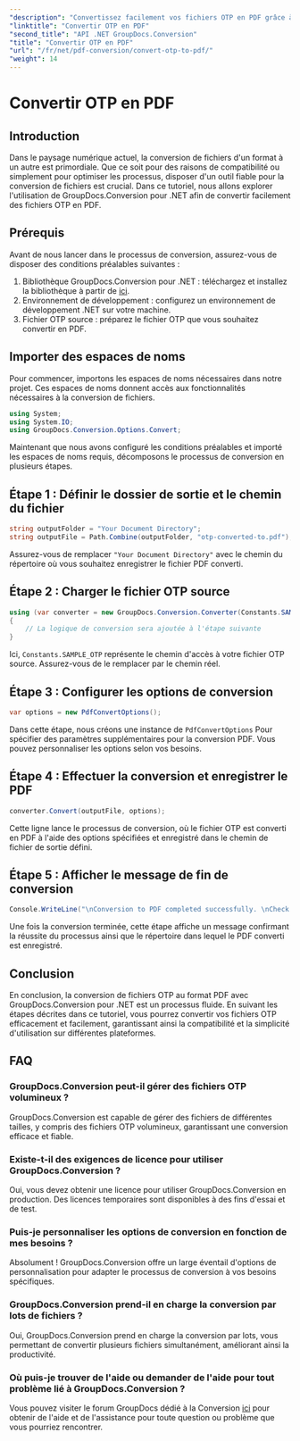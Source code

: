 ```yaml
---
"description": "Convertissez facilement vos fichiers OTP en PDF grâce à GroupDocs.Conversion pour .NET. Simplifiez votre flux de travail grâce à cet outil de conversion de fichiers intuitif."
"linktitle": "Convertir OTP en PDF"
"second_title": "API .NET GroupDocs.Conversion"
"title": "Convertir OTP en PDF"
"url": "/fr/net/pdf-conversion/convert-otp-to-pdf/"
"weight": 14
---
```


# Convertir OTP en PDF

## Introduction
Dans le paysage numérique actuel, la conversion de fichiers d'un format à un autre est primordiale. Que ce soit pour des raisons de compatibilité ou simplement pour optimiser les processus, disposer d'un outil fiable pour la conversion de fichiers est crucial. Dans ce tutoriel, nous allons explorer l'utilisation de GroupDocs.Conversion pour .NET afin de convertir facilement des fichiers OTP en PDF.
## Prérequis
Avant de nous lancer dans le processus de conversion, assurez-vous de disposer des conditions préalables suivantes :
1. Bibliothèque GroupDocs.Conversion pour .NET : téléchargez et installez la bibliothèque à partir de [ici](https://releases.groupdocs.com/conversion/net/).
2. Environnement de développement : configurez un environnement de développement .NET sur votre machine.
3. Fichier OTP source : préparez le fichier OTP que vous souhaitez convertir en PDF.

## Importer des espaces de noms
Pour commencer, importons les espaces de noms nécessaires dans notre projet. Ces espaces de noms donnent accès aux fonctionnalités nécessaires à la conversion de fichiers.

```csharp
using System;
using System.IO;
using GroupDocs.Conversion.Options.Convert;
```

Maintenant que nous avons configuré les conditions préalables et importé les espaces de noms requis, décomposons le processus de conversion en plusieurs étapes.
## Étape 1 : Définir le dossier de sortie et le chemin du fichier
```csharp
string outputFolder = "Your Document Directory";
string outputFile = Path.Combine(outputFolder, "otp-converted-to.pdf");
```
Assurez-vous de remplacer `"Your Document Directory"` avec le chemin du répertoire où vous souhaitez enregistrer le fichier PDF converti.
## Étape 2 : Charger le fichier OTP source
```csharp
using (var converter = new GroupDocs.Conversion.Converter(Constants.SAMPLE_OTP))
{
    // La logique de conversion sera ajoutée à l'étape suivante
}
```
Ici, `Constants.SAMPLE_OTP` représente le chemin d'accès à votre fichier OTP source. Assurez-vous de le remplacer par le chemin réel.
## Étape 3 : Configurer les options de conversion
```csharp
var options = new PdfConvertOptions();
```
Dans cette étape, nous créons une instance de `PdfConvertOptions` Pour spécifier des paramètres supplémentaires pour la conversion PDF. Vous pouvez personnaliser les options selon vos besoins.
## Étape 4 : Effectuer la conversion et enregistrer le PDF
```csharp
converter.Convert(outputFile, options);
```
Cette ligne lance le processus de conversion, où le fichier OTP est converti en PDF à l'aide des options spécifiées et enregistré dans le chemin de fichier de sortie défini.
## Étape 5 : Afficher le message de fin de conversion
```csharp
Console.WriteLine("\nConversion to PDF completed successfully. \nCheck output in {0}", outputFolder);
```
Une fois la conversion terminée, cette étape affiche un message confirmant la réussite du processus ainsi que le répertoire dans lequel le PDF converti est enregistré.

## Conclusion
En conclusion, la conversion de fichiers OTP au format PDF avec GroupDocs.Conversion pour .NET est un processus fluide. En suivant les étapes décrites dans ce tutoriel, vous pourrez convertir vos fichiers OTP efficacement et facilement, garantissant ainsi la compatibilité et la simplicité d'utilisation sur différentes plateformes.
## FAQ
### GroupDocs.Conversion peut-il gérer des fichiers OTP volumineux ?
GroupDocs.Conversion est capable de gérer des fichiers de différentes tailles, y compris des fichiers OTP volumineux, garantissant une conversion efficace et fiable.
### Existe-t-il des exigences de licence pour utiliser GroupDocs.Conversion ?
Oui, vous devez obtenir une licence pour utiliser GroupDocs.Conversion en production. Des licences temporaires sont disponibles à des fins d'essai et de test.
### Puis-je personnaliser les options de conversion en fonction de mes besoins ?
Absolument ! GroupDocs.Conversion offre un large éventail d'options de personnalisation pour adapter le processus de conversion à vos besoins spécifiques.
### GroupDocs.Conversion prend-il en charge la conversion par lots de fichiers ?
Oui, GroupDocs.Conversion prend en charge la conversion par lots, vous permettant de convertir plusieurs fichiers simultanément, améliorant ainsi la productivité.
### Où puis-je trouver de l'aide ou demander de l'aide pour tout problème lié à GroupDocs.Conversion ?
Vous pouvez visiter le forum GroupDocs dédié à la Conversion [ici](https://forum.groupdocs.com/c/conversion/11) pour obtenir de l'aide et de l'assistance pour toute question ou problème que vous pourriez rencontrer.